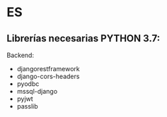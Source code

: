 # ES

## Librerías necesarias PYTHON 3.7:
Backend:
- djangorestframework 
- django-cors-headers
- pyodbc
- mssql-django
- pyjwt
- passlib
